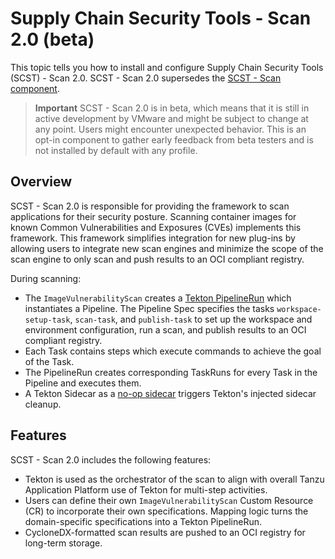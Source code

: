 # Supply Chain Security Tools - Scan 2.0 (beta)

This topic tells you how to install and configure Supply Chain Security Tools (SCST) - Scan 2.0. SCST - Scan 2.0 supersedes the [SCST - Scan component](overview.hbs.md).

>**Important** SCST - Scan 2.0 is in beta, which means that it is still in
>active development by VMware and might be subject to change at any point. Users
>might encounter unexpected behavior. This is an opt-in
>component to gather early feedback from beta testers and is not installed by
>default with any profile.

## <a id="overview"></a>Overview

SCST - Scan 2.0 is responsible for providing the framework to scan applications
for their security posture. Scanning container images for known Common
Vulnerabilities and Exposures (CVEs) implements this framework. This framework
simplifies integration for new plug-ins by allowing users to integrate new scan
engines and minimize the scope of the scan engine to only scan and push results
to an OCI compliant registry.

During scanning:

- The `ImageVulnerabilityScan` creates a [Tekton PipelineRun](https://tekton.dev/docs/pipelines/pipelineruns/) which instantiates a Pipeline. The Pipeline Spec specifies the tasks `workspace-setup-task`, `scan-task`, and `publish-task` to set up the workspace and environment configuration, run a scan, and publish results to an OCI compliant registry.
- Each Task contains steps which execute commands to achieve the goal of the Task.
- The PipelineRun creates corresponding TaskRuns for every Task in the Pipeline and executes them.
- A Tekton Sidecar as a [no-op sidecar](https://github.com/tektoncd/pipeline/blob/main/cmd/nop/README.md#stopping-sidecar-containers) triggers Tekton's injected sidecar cleanup.

## <a id="features"></a>Features

SCST - Scan 2.0 includes the following features:

- Tekton is used as the orchestrator of the scan to align with overall Tanzu Application Platform use of Tekton for multi-step activities.
- Users can define their own `ImageVulnerabilityScan` Custom Resource (CR) to incorporate their own specifications. Mapping logic turns the domain-specific specifications into a Tekton PipelineRun.
- CycloneDX-formatted scan results are pushed to an OCI registry for long-term storage.